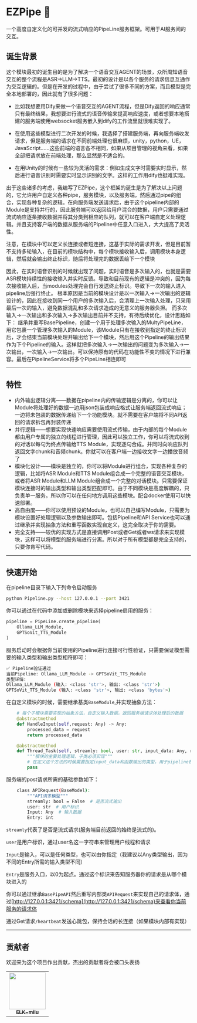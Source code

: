 # EZPipe 🚰

一个高度自定义化的可并发的流式响应的PipeLine服务框架。可用于AI服务间的交互。

## 诞生背景

这个模块最初的诞生目的是为了解决一个语音交互AGENT的场景，众所周知语音交互的整个流程是ASR->LLM->TTS。最初的设计是以各个服务的请求信息互通作为交互逻辑的。但是在开发的过程中，由于尝试了很多不同的方案，而且模型是完全本地部署的，因此就有了很多问题：

- 比如我想要用Dify来做一个语音交互的AGENT流程，但是Dify返回的响应通常只有最终结果，我想要进行流式的语音传输来提高响应速度，或者想要本地搭建的服务端使用websocket服务嵌入到dify的工作流里就很难实现了。

- 在使用这些模型进行二次开发的时候，我选择了搭建服务端，再向服务端收发请求，但是服务端的请求在不同前端处理也很麻烦，unity，python，UE，JavaScript......这些前端的语言各不相同，如果从项目管理的视角来看，如果全部把请求放在前端处理，那么显然是不适合的。

- 在用Unity的时候有一些较为灵活的需求：例如生成文字时需要实时显示，然后进行语音识别时需要实时显示识别的文字。这样的工作用dify也挺难实现。

出于这些诸多的考虑，我编写了EZPipe，这个框架的诞生是为了解决以上问题的，它允许用户自定义各种pipe，服务模块，以及服务端，然后通过pipe的组合，实现各种复杂的逻辑。在向服务端发送请求后，由于这个pipeline内部的Module是支持并行的，因此服务端可以返回给用户混合的数据，用户只需要通过流式响应逐条接收数据并将其分类到相应的队列，就可以在客户端自定义处理逻辑。并且支持客户端的数据从服务端的Pipeline中任意入口进入，大大提高了灵活性。

注意，在模块中可以定义长连接或者短连接，这基于实际的需求开发，但是目前暂不支持多轮输入，在目前的模块结构中，每个模块接收输入后，调用模块本身逻辑，然后就会输出终止标识，随后将处理完的数据丢给下一个模块

因此，在实时语音识别的时候就出现了问题，实时语音是多次输入的，也就是需要ASR模块持续性的接收输入并实时反馈。导致和目前现有的逻辑是冲突的，因为每次接收输入后，当modules处理完会自行发送终止标识。导致下一次的输入进入pipeline后强行终止。
根本原因是当前的模块设计是以一次输入->一次输出的逻辑设计的，因此在接收到同一个用户的多次输入后，会清理上一次输入处理，只采用最后一次的输入，避免数据混乱和多次请求造成的无意义的服务器负担。
而多次输入->一次输出和多次输入->多次输出目前并不支持，有待后续优化，设计思路如下：
继承并重写BasePipeline，创建一个用于处理多次输入的MultyPipeLine，用它包裹一个管理多次输入的Module，该Module只有在接收到指定的终止标识后，才会结束当前模块处理并输出给下一个模块，然后用这个Pipeline的输出结果作为下个Pipeline的输入。这样就把多次输入->一次输出的问题变为多次输入->一次输出，一次输入->一次输出。可以保持原有的代码在功能性不变的情况下进行兼容。最后在PipelineService将多个PipeLine相连即可

------

## 特性

- 内外输出逻辑分离——数据在pipeline内的传输逻辑是分离的，你可以让Module将处理好的数据一边用json包装成响应格式让服务端返回流式响应；一边将未包装的数据传递给下一个功能模块。就不需要在客户端将不同API返回的请求拆包再封装传递
- 并行逻辑——想要实现快速响应需要使用流式传输，由于内部的每个Module都由用户专属的独立的线程进行管理，因此可以独立工作，你可以将流式收到的对话以每句为终点传输给TTS Module，实现逐句合成。并同时向响应队列返回文字chunk和音频chunk。你就可以在客户端一边接收文字一边播放音频了
- 模块化设计——模块是独立的，你可以将Module进行组合，实现各种复杂的逻辑，比如将ASR Module和TTS Module组合成一个完整的语音交互模块，或者将ASR Module和LLM Module组合成一个完整的对话模块。只需要保证模块连接时的输出类型和输出类型匹配即可。由于不同模块是高度解耦的，只负责单一服务。所以你可以在任何地方调用这些模块。配合docker使用可以快速部署。
- 高自由度——你可以使用预设的Module，也可以自己编写Module，只需要为模块设置好处理逻辑以及参数输出即可。包括Pipeline和API Service也可以通过继承并实现抽象方法和重写函数实现自定义，这完全取决于你的需要。
- 完全支持——较优的实现方式是直接调用Post或者Get或者ws请求来实现模块，这样可以将模型的服务端进行分离。所以对于所有模型都是完全支持的，只要你肯写代码。

--------

## 快速开始

在pipeline目录下输入下列命令启动服务

```bash
python Pipeline.py --host 127.0.0.1 --port 3421
```

你可以通过在代码中添加或删除模块来选择pipeline启用的服务：
```python
pipeline = PipeLine.create_pipeline(
    Ollama_LLM_Module,
    GPTSoVit_TTS_Module
)
```

服务启动时会根据你当前使用的Pipeline进行连接可行性验证，只需要保证模型需要的输入类型和输出类型相符即可：

```bash
✅ Pipeline验证通过
当前Pipeline: Ollama_LLM_Module -> GPTSoVit_TTS_Module
类型详情:
Ollama_LLM_Module (输入: <class 'str'>, 输出: <class 'str'>)
GPTSoVit_TTS_Module (输入: <class 'str'>, 输出: <class 'bytes'>)
```

在自定义模块的时候，需要继承基类`BaseModule`,并实现抽象方法：
```python
    # 每个子模块需要实现的抽象方法，自定义输入数据，返回服务端请求体处理后的数据
    @abstractmethod
    def HandleInput(self,request: Any) -> Any:
        processed_data = request
        return processed_data

    @abstractmethod
    def Thread_Task(self, streamly: bool, user: str, input_data: Any, response_func, next_func) -> Any:
        """模块的主要处理逻辑，子类必须实现"""
        # 在定义这个方法的时候需要指定input_data和函数输出的类型，用于pipeline检验当前模块所需的输入输出类型
        pass
```


服务端的post请求所需的基础参数如下：

```bash
    class APIRequest(BaseModel):
        """API请求模型"""
        streamly: bool = False  # 是否流式输出
        user: str  # 用户标识
        Input: Any  # 输入数据
        Entry: int
```

`streamly`代表了是否是流式请求(服务端目前返回的始终是流式的)。

`user`是用户标识，通过user名这一字符串来管理用户线程和请求

`Input`是输入，可以是任何类型，也可以由你指定（我建议以Any类型输出，因为不同的Entry所需的输入类型不同）

`Entry`是服务入口，以0为起点。通过这个标识来告知服务器你的请求是从哪个模块进入的

你可以通过继承`BasePipeAPI`然后重写内部类`APIRequest`来实现自己的请求体，通过[http://127.0.0.1:3421/schema](http://127.0.0.1:3421/schema)来查看你当前服务的请求体

通过Get请求`/heartbeat`发送心跳包，保持会话的长连接（如果模块内部有实现）

------------

## 贡献者

欢迎来为这个项目作出贡献，杰出的贡献者将会被口头表扬

<table>
    <tr>
        <td align="center">
            <a href="https://github.com/ELK-milu">
                <img src="https://avatars.githubusercontent.com/u/56761558?v=4" width="100px;" alt="" style="max-width: 100%;">
                <br>
                <sub>
                    <b>ELK-milu</b>
                </sub>
            </a>
        </td>
    </tr>
</table>


